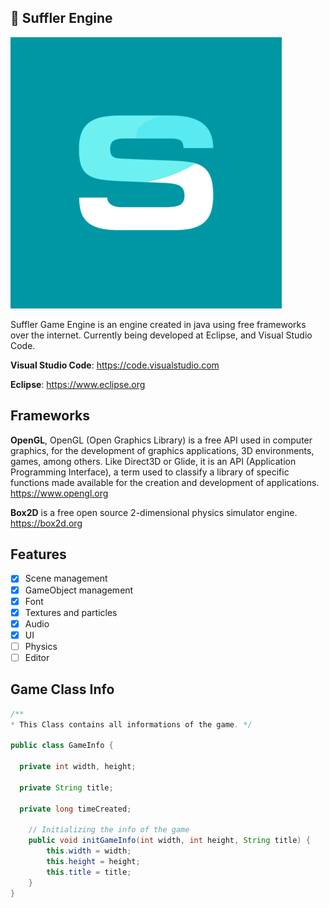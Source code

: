 ## 💬 Suffler Engine

![sufflerengine](sufflerlogo.png)

Suffler Game Engine is an engine created in java using free frameworks over the internet.
Currently being developed at Eclipse, and Visual Studio Code.

**Visual Studio Code**: https://code.visualstudio.com
                  
**Eclipse**: https://www.eclipse.org

## Frameworks
**OpenGL**, OpenGL (Open Graphics Library) is a free API used in computer graphics, for the development of graphics applications, 3D environments, games, among others. Like Direct3D or Glide, it is an API (Application Programming Interface), a term used to classify a library of specific functions made available for the creation and development of applications.
https://www.opengl.org

**Box2D** is a free open source 2-dimensional physics simulator engine.
https://box2d.org

## Features
- [x] Scene management
- [x] GameObject management
- [x] Font
- [x] Textures and particles
- [x] Audio
- [x] UI
- [ ] Physics
- [ ] Editor

## Game Class Info
```java
/** 
* This Class contains all informations of the game. */

public class GameInfo {
  
  private int width, height;
  
  private String title;
  
  private long timeCreated;
  
    // Initializing the info of the game
    public void initGameInfo(int width, int height, String title) {
        this.width = width;
        this.height = height;
        this.title = title;
    }
}
```
